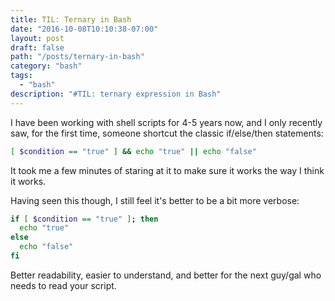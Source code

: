 ```yaml
---
title: TIL: Ternary in Bash
date: "2016-10-08T10:10:38-07:00"
layout: post
draft: false
path: "/posts/ternary-in-bash"
category: "bash"
tags:
  - "bash"
description: "#TIL: ternary expression in Bash"
---
```


I have been working with shell scripts for 4-5 years now, and I only recently saw, for the first time, someone shortcut the classic if/else/then statements:

```bash
[ $condition == "true" ] && echo "true" || echo "false"
```

It took me a few minutes of staring at it to make sure it works the way I think it works.

Having seen this though, I still feel it's better to be a bit more verbose:

```bash
if [ $condition == "true" ]; then
  echo "true"
else
  echo "false"
fi
```

Better readability, easier to understand, and better for the next guy/gal who needs to read your script.

